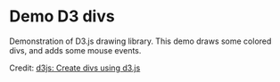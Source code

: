 # Demo D3 divs

Demonstration of D3.js drawing library. This demo draws some colored divs, and adds some mouse events.

Credit: [d3js: Create divs using d3.js](http://bl.ocks.org/jfreels/6735318)
